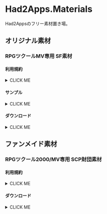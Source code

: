 # Had2Apps.Materials
Had2Appsのフリー素材置き場。

## オリジナル素材
### RPGツクールMV専用 SF素材
#### 利用規約

<details><summary>CLICK ME</summary><p>

##### 著作権
- 素材を利用する場合は必ず著作の表記をお願いします。（イベントやテレビ番組など表記が不可能の場合は例外とします。）
```
表記例：
　Had2Apps
　http://had2apps.com/
```
- 「ニコニ・コモンズの素材」の場合は、ニコニコ動画内での使用に限り、素材をコンテンツツリーの親作品に登録をお願いします。
##### 利用に関して
- 素材の利用報告は任意です。
- 有料作品、アダルト作品での使用...
```
オリジナル素材の場合：　許可します。
二次創作素材の場合：　各素材の項目に記された規約を守ってください。
```
##### 素材の改変、二次配布に関して
- 素材を改変して使用することは自由です。
- 素材を改変したものを公開・配布したい場合...
```
オリジナル素材の場合：　Had2Appsの素材を改変した旨を必ず記載してください。
二次創作素材の場合：　各素材の項目に記された規約を守ってください。
```
- 改変していない素材を二次配布したい場合...
```
オリジナル素材の場合：　必ずHad2Appsの許可を得てください。
二次創作素材の場合：　各素材の項目に記された規約を守ってください。
```
##### 禁止事項
- 規約を違反すること。
- 許可なく未改変素材を二次配布する事。
- 著作を偽ること。

規約違反と著作者が認めた利用を発見次第、権利保有者として権利侵害の申立を行う場合があります。また、改善が見られない場合や大きな損害へ発展した場合は、法的な措置を取ることがあります。

（禁止事項にどうしても抵触した利用を行いたい場合は、条件によっては別途ライセンス契約を行える場合があります。メールかTwitterからご相談ください。）

##### クリエイティブ・コモンズ・ライセンス
Had2Appsのオリジナル素材は **[クリエイティブ・コモンズ 表示 - 継承 4.0 国際 ライセンス](http://creativecommons.org/licenses/by-sa/4.0/deed.ja)** の下に提供されています。

[![alt](https://i.creativecommons.org/l/by-sa/4.0/88x31.png)](http://creativecommons.org/licenses/by-sa/4.0/)

</p></details>

#### サンプル

<details><summary>CLICK ME</summary><p>

![a](RPGMaker/Originals/SF_kit/example/bar.png)

![a](RPGMaker/Originals/SF_kit/example/lab.png)

![a](RPGMaker/Originals/SF_kit/example/corridor.png)

![a](RPGMaker/Originals/SF_kit/example/town.png)

![a](RPGMaker/Originals/SF_kit/example/alley.png)

![a](RPGMaker/Originals/SF_kit/example/demo_01.png)

![a](RPGMaker/Originals/SF_kit/example/demo_02.gif)

![a](RPGMaker/Originals/SF_kit/example/demo_03.png)

</p></details>

#### ダウンロード

<details><summary>CLICK ME</summary><p>

##### マップ
![a](RPGMaker/Originals/SF_kit/tilesets/Had2Apps_SF_01_A2.png)

![a](RPGMaker/Originals/SF_kit/tilesets/Had2Apps_SF_01_A4.png)

![a](RPGMaker/Originals/SF_kit/tilesets/Had2Apps_SF_01_A5.png)

![a](RPGMaker/Originals/SF_kit/tilesets/Had2Apps_SF_01_B.png)

##### キャラクター
![a](RPGMaker/Originals/SF_kit/characters/Had2Apps_SF_Robot_01.png)

![a](RPGMaker/Originals/SF_kit/characters/Had2Apps_SF_Robot_02_167x125.png)

![a](RPGMaker/Originals/SF_kit/characters/Had2Apps_SF_Robot_03_69x70.png)

</p></details>

## ファンメイド素材
### RPGツクール2000/MV専用 SCP財団素材
#### 利用規約

<details><summary>CLICK ME</summary><p>

- この素材は「 **[SCP財団](http://ja.scp-wiki.net/)** 」を元にしており、　[クリエイティブ・コモンズ 表示-継承 3.0](https://creativecommons.org/licenses/by-sa/3.0/deed.ja)の下に提供します。そのため、著作権表記には原作である「SCP財団」を必ずクレジットしてください。
- [SCP財団ライセンスガイド](http://ja.scp-wiki.net/licensing-guide)をよく目を通し、守ってください。
- できれば素材配布元である「Had2Apps」とそのURL「 http://had2apps.com/ 」も含めてください。

</p></details>

#### ダウンロード

<details><summary>CLICK ME</summary><p>

![a](RPGMaker/FunMade/scp_2000_class_d_01.png)

![a](RPGMaker/FunMade/scp_class_d_01.png)

</p></details>
